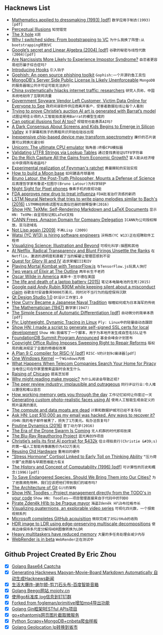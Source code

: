 ## Hacknews List


- [Mathematics applied to dressmaking (1993) [pdf]](https://www.lms.ac.uk/sites/lms.ac.uk/files/1994%20Mathematics%20applied%20to%20dressmaking%20%28preprint%29.pdf)  `数学应用于制衣(1993)[pdf]`
- [Perceptual Illusions](http://nautil.us/blog/12-mind_bending-perceptual-illusions)  `知觉错觉`
- [The X hole](https://marc.info/?l=openbsd-tech&amp;m=154050351216908&amp;w=2)  `X洞`
- [Why I switched sides: From bootstrapping to VC](https://medium.com/swlh/why-i-switched-sides-from-bootstrapping-to-vc-73e8ff08c649)  `为什么我换了阵营:从bootstrapping转到VC`
- [Google’s secret and Linear Algebra (2004) [pdf]](http://verso.mat.uam.es/~pablo.fernandez/ems63-pablo-fernandez_final.pdf)  `谷歌的秘密与线性代数(2004)[pdf]`
- [Are Narcissists More Likely to Experience Impostor Syndrome?](https://blogs.scientificamerican.com/beautiful-minds/are-narcissists-more-likely-to-experience-impostor-syndrome/)  `自恋者更容易经历骗子综合症吗?`
- [Introducing Hooks](https://reactjs.org/docs/hooks-intro.html)  `引入钩子`
- [Gophish: An open source phishing toolkit](https://github.com/gophish/gophish)  `Gophish:一个开源钓鱼工具包`
- [MongoDB&#39;s Server Side Public License Is Likely Unenforceable](https://www.processmechanics.com/2018/10/18/the-server-side-public-license-is-flawed/)  `MongoDB的服务器端公共许可证可能无法执行`
- [China systematically hijacks internet traffic: researchers](https://www.itnews.com.au/news/china-systematically-hijacks-internet-traffic-researchers-514537)  `研究人员称，中国系统地劫持了互联网流量`
- [Government Spyware Vendor Left Customer, Victim Data Online for Everyone to See](https://motherboard.vice.com/en_us/article/vbka8b/wolf-intelligence-leak-customer-victim-data-online)  `政府间谍软件供应商离开客户，受害者数据在线让每个人看到`
- [Trying to prove Christie’s auction AI art is generated with Barrat’s model](https://twitter.com/drbeef_/status/1055285640420483073)  `试图证明佳士得的人工智能拍卖是用Barrat的模型生成的`
- [Can optical illusions fool AI too?](http://en.ritsumei.ac.jp/news/detail/?id=278)  `视错觉也能愚弄AI吗?`
- [A Dark Consensus About Screens and Kids Begins to Emerge in Silicon Valley](https://www.nytimes.com/2018/10/26/style/phones-children-silicon-valley.html)  `关于屏幕和孩子的黑暗共识开始在硅谷出现`
- [Inexpensive chip-based device may transform spectrometry](http://news.mit.edu/2018/inexpensive-chip-device-spectrometry-1023)  `廉价的芯片装置可以转换光谱分析`
- [Unicorn: The ultimate CPU emulator](https://www.unicorn-engine.org/)  `独角兽:终极CPU模拟器`
- [Validating UTF8 Strings via Lookup Tables](http://darkcephas.blogspot.com/2018/10/validating-utf8-strings-with-lookup.html)  `通过查找表验证UTF8字符串`
- [Do the Rich Capture All the Gains from Economic Growth?](https://medium.com/@russroberts/do-the-rich-capture-all-the-gains-from-economic-growth-c96d93101f9c)  `富人能从经济增长中获得所有收益吗?`
- [Experimental realization of Feynman&#39;s ratchet](http://iopscience.iop.org/article/10.1088/1367-2630/aae71f/meta)  `费曼棘轮的实验实现`
- [How to build a Moon base](https://www.nature.com/articles/d41586-018-07107-4)  `如何建造月球基地`
- [Bruno Latour, the Post-Truth Philosopher, Mounts a Defense of Science](https://www.nytimes.com/2018/10/25/magazine/bruno-latour-post-truth-philosopher-science.html)  `后真理哲学家布鲁诺•拉图尔(Bruno Latour)为科学辩护`
- [Night Sight for Pixel phones](https://www.theverge.com/2018/10/25/18021944/google-night-sight-pixel-3-camera-samples)  `像素手机的夜视功能`
- [FDA approves new drug to treat influenza](https://www.fda.gov/NewsEvents/Newsroom/PressAnnouncements/ucm624226.htm)  `FDA批准治疗流感的新药`
- [LSTM Neural Network that tries to write piano melodies similar to Bach&#39;s (2016)](https://github.com/robbiebarrat/Bach_AI)  `LSTM神经网络试图写出类似巴赫的钢琴旋律(2016)`
- [Show HN: TeXMe: Self-Rendering Markdown and LaTeX Documents](https://github.com/susam/texme)  `显示HN: TeXMe:自呈现标记和LaTeX文档`
- [ICANN Frees .Amazon Domain for Company Delegation](http://www.ip-watch.org/2018/10/25/icann-frees-amazon-domain-company-delegation/)  `ICANN为公司授权释放。亚马逊域名`
- [Not Lisp again (2009)](https://funcall.blogspot.com/2009/03/not-lisp-again.html)  `不再Lisp (2009)`
- [Watsi (YC W13) is hiring software engineers](https://blog.watsi.org/engineers/)  `沃特西(YC W13)正在招聘软件工程师`
- [Visualizing Science: Illustration and Beyond](https://blogs.scientificamerican.com/sa-visual/visualizing-science-illustration-and-beyond/)  `可视化科学:插图和其他`
- [At Netflix, Radical Transparency and Blunt Firings Unsettle the Ranks](https://www.wsj.com/articles/at-netflix-radical-transparency-and-blunt-firings-unsettle-the-ranks-1540497174)  `在Netflix，激进的透明度和直截了当的解雇让管理层感到不安`
- [Quest for Glory III and IV](https://www.filfre.net/2018/10/quest-for-glory-iii-and-iv/)  `追求荣耀III和IV`
- [Playing Mortal Kombat with TensorFlow.js](https://blog.mgechev.com/2018/10/20/transfer-learning-tensorflow-js-data-augmentation-mobile-net/)  `与TensorFlow.js玩真人快打`
- [Two years of Elixir at The Outline](https://blog.usejournal.com/two-years-of-elixir-at-the-outline-ad671a56c9ce)  `两年长生不老药`
- [Oscar Wilde in America](https://spectator.us/2018/10/getting-wilde-america/)  `奥斯卡·王尔德在美国`
- [The life and death of a laptop battery (2015)](http://people.skolelinux.org/pere/blog/The_life_and_death_of_a_laptop_battery.html)  `笔记本电脑电池的生死(2015)`
- [Google paid Andy Rubin $90M while keeping silent about a misconduct claim](https://www.nytimes.com/2018/10/25/technology/google-sexual-harassment-andy-rubin.html)  `谷歌支付安迪鲁宾9000万美元，同时对不当行为的指控保持沉默`
- [Qt Design Studio 1.0](https://blog.qt.io/blog/2018/10/25/qt-design-studio-1-0-released/)  `Qt设计工作室1.0`
- [How Curry Became a Japanese Naval Tradition](https://www.atlasobscura.com/articles/japanese-curry-history)  `咖喱如何成为日本海军的传统`
- [The Mathematician (1947)](http://www-history.mcs.st-and.ac.uk/Extras/Von_Neumann_Part_1.html)  `数学家(1947)`
- [The Simple Essence of Automatic Differentiation [pdf]](http://conal.net/papers/essence-of-ad/essence-of-ad-icfp.pdf)  `自动微分的简单本质[pdf]`
- [Ply: Lightweight, Dynamic Tracing in Linux](https://wkz.github.io/ply/)  `Ply: Linux中的轻量级动态跟踪`
- [Show HN: I made a script to generate self-signed SSL certs for local development](https://github.com/kingkool68/generate-ssl-certs-for-local-development)  `Show HN:我编写了一个脚本，用于为本地开发生成自签名SSL证书`
- [FoundationDB Summit Program Announced](https://www.foundationdb.org/blog/foundationdb-summit-program-announced/)  `基金会峰会计划宣布`
- [Copyright Office Ruling Imposes Sweeping Right to Repair Reforms](https://ifixit.org/blog/11951/1201-copyright-final-rule/)  `版权局的裁决规定了全面的修缮权改革`
- [A Plan 9 C compiler for RISC-V [pdf]](https://www.geeklan.co.uk/files/oshug69-Miller-criscv.pdf)  `RISC-V的计划9c编译器[pdf]`
- [One Windows Kernel](https://techcommunity.microsoft.com/t5/Windows-Kernel-Internals/One-Windows-Kernel/ba-p/267142)  `一个Windows内核`
- [What Happens When Telecom Companies Search Your Home for Piracy](https://motherboard.vice.com/en_us/article/9k7pya/tv-addons-sued-by-rogers-bell-fairplay-members)  `当电信公司在你家里搜索盗版时会发生什么`
- [Raising of Chicago](https://en.wikipedia.org/wiki/Raising_of_Chicago)  `提高芝加哥`
- [Why might reading make myopic?](http://www.eye-tuebingen.de/the-institute/news-events/news/news-article/60-why-might-reading-make-myopic/)  `为什么阅读会导致近视?`
- [The peer review industry: implausible and outrageous](https://www.the-tls.co.uk/articles/public/peer-review-industry-implausible-outrageous/)  `同行评议行业:令人难以置信和难以容忍`
- [How working memory gets you through the day](http://news.mit.edu/2018/mit-picower-how-working-memory-gets-you-through-the-day-1024)  `工作记忆如何让你度过一天`
- [Generating custom photo-realistic faces using AI](https://blog.insightdatascience.com/generating-custom-photo-realistic-faces-using-ai-d170b1b59255)  `使用人工智能生成自定义的照片逼真的面孔`
- [The compute and data moats are dead](http://smerity.com/articles/2018/limited_compute.html)  `计算和数据护城河已经不复存在`
- [Ask HN: Lost $10,000 as my email was hacked. Any ways to recover it?](item?id=18310135)  `问HN:我的电子邮件被黑了，损失了1万美元。有办法恢复吗?`
- [Poutine Dynamics (2016)](https://www.erudit.org/fr/revues/cuizine/2016-v7-n2-cuizine02881/1038479ar/)  `普丁动力学(2016)`
- [The Era of the Drone Swarm Is Coming](https://mwi.usma.edu/era-drone-swarm-coming-need-ready/)  `无人机群的时代即将到来`
- [The Blu-Ray Reauthoring Project](http://temporary.directory/blog/10-23-2018.html)  `蓝光再创作项目`
- [Christie’s sells its first AI portrait for $432k](https://www.theverge.com/2018/10/25/18023266/ai-art-portrait-christies-obvious-sold)  `佳士得拍卖行(Christie &#39;s)的第一幅人工智能肖像画售价为432万美元`
- [Reusing Old Hardware](https://www.honestrepair.net/index.php/2018/10/24/reusing-old-hardware/)  `重用旧的硬件`
- [“Stress Hormone” Cortisol Linked to Early Toll on Thinking Ability](https://www.scientificamerican.com/article/ldquo-stress-hormone-rdquo-cortisol-linked-to-early-toll-on-thinking-ability/?fbclid=IwAR0D45Rg_mM3aFJ5_T0-zQeJkk1P3ErQNOy1PW9qTM1X71HAEUb3cB2l1H8)  `“压力荷尔蒙”皮质醇与早期思维能力有关`
- [The History and Concept of Computability (1996) [pdf]](http://www.people.cs.uchicago.edu/~soare/History/handbook.pdf)  `可计算性的历史和概念(1996)[pdf]`
- [To Save Endangered Species, Should We Bring Them into Our Cities?](https://www.smithsonianmag.com/science-nature/save-endangered-species-should-we-bring-them-our-cities-180970611/?no-ist)  `为了拯救濒危物种，我们应该把他们带到我们的城市吗?`
- [The Architecture of Git](http://aosabook.org/en/git.html)  `Git的架构`
- [Show HN: Toodles – Project management directly from the TODO&#39;s in your code](https://github.com/aviaviavi/toodles)  `Show HN: Toodles——项目管理直接来自于代码中的TODO`
- [Pirate Zdeněk Hřib to be Prague mayor](http://praguemonitor.com/2018/10/26/pirate-zden%C4%9Bk-h%C5%99ib-be-prague-mayor)  `海盗Zdeněk Hřib布拉格市长`
- [Visualizing quaternions, an explorable video series](https://eater.net/quaternions)  `可视化四元数，一个探索视频系列`
- [Microsoft completes GitHub acquisition](https://blog.github.com/2018-10-26-github-and-microsoft/)  `微软完成了对GitHub的收购`
- [HDR image to LDR using edge-preserving multiscale decompositions](https://www.mathworks.com/help/images/ref/tonemapfarbman.html)  `使用边缘保持多尺度分解将HDR图像转换为LDR`
- [Heavy multitaskers have reduced memory](https://news.stanford.edu/2018/10/25/decade-data-reveals-heavy-multitaskers-reduced-memory-psychologist-says/)  `大量的多任务处理会减少内存`
- [WebRender is in beta](https://mozillagfx.wordpress.com/2018/10/26/webrender-newsletter-27/)  `WebRender正在测试中`

## Github Project Created By Eric Zhou

- [x] [Golang Base64 Captcha](https://github.com/mojocn/base64Captcha)
- [x] [Generating Hacknews Maoyan-Movie-Board Markdown Automatically 自动生成Hacknews新闻](https://github.com/dejavuzhou/md-genie)
- [x] [生活大爆炸-谢尔顿-剪刀石头布-百度智能音箱](https://github.com/mojocn/dueros-bang-game)
- [x] [Golang Beego网站 mojotv.cn](https://github.com/mojocn/www.mojotv.cn)
- [x] [使用go标准库,log信息到钉钉群](https://github.com/mojocn/dooger)
- [x] [Forked from fogleman/primitive增加mp4导出功能](https://github.com/mojocn/primitive)
- [x] [Golang Gin框架RESTful APIs项目](https://github.com/JJJJJJJerk/ezier-golang-web-api-framework)
- [x] [go+phantomjs网页图片截取微服务](https://github.com/mojocn/screen_shot)
- [x] [Python Scrapy+MongoDB+cnbeta爬虫样板](https://github.com/mojocn/scrapy_mongodb_boilerplate_cnbeta)
- [x] [Golang Geolocation Ip转换到省市](https://github.com/mojocn/ip2location)